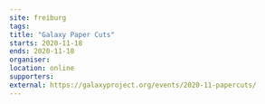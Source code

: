 ```yaml
---
site: freiburg
tags:
title: "Galaxy Paper Cuts"
starts: 2020-11-18
ends: 2020-11-18
organiser:
location: online
supporters:
external: https://galaxyproject.org/events/2020-11-papercuts/
---
```

